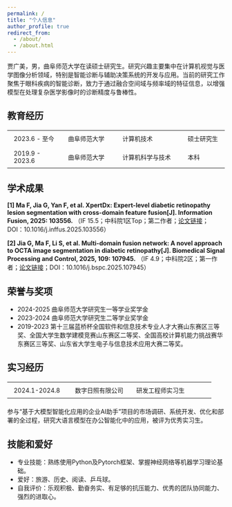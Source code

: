 ```yaml
---
permalink: /
title: "个人信息"
author_profile: true
redirect_from: 
  - /about/
  - /about.html
---
```


贾广美，男，曲阜师范大学在读硕士研究生。研究兴趣主要集中在计算机视觉与医学图像分析领域，特别是智能诊断与辅助决策系统的开发与应用。当前的研究工作聚焦于眼科疾病的智能诊断，致力于通过融合空间域与频率域的特征信息，以增强模型在处理复杂医学影像时的诊断精度与鲁棒性。


教育经历
------
<table style="width: 100%; border-collapse: collapse; margin: 20px 0; font-size: inherit; border: none;">
  <tr>
    <td style="padding: 8px 15px; width: 25%; font-size: inherit; border: none;">2023.6 - 至今</td>
    <td style="padding: 8px 15px; width: 25%; font-size: inherit; border: none;">曲阜师范大学</td>
    <td style="padding: 8px 15px; width: 30%; font-size: inherit; border: none;">计算机技术</td>
    <td style="padding: 8px 15px; width: 20%; font-size: inherit; border: none;">硕士研究生</td>
  </tr>
  <tr>
    <td style="padding: 8px 15px; font-size: inherit; border: none;">2019.9 - 2023.6</td>
    <td style="padding: 8px 15px; font-size: inherit; border: none;">曲阜师范大学</td>
    <td style="padding: 8px 15px; font-size: inherit; border: none;">计算机科学与技术</td>
    <td style="padding: 8px 15px; font-size: inherit; border: none;">本科</td>
  </tr>
</table>


学术成果
------
**[1] Ma F, Jia G, Yan F, et al. XpertDx: Expert-level diabetic retinopathy lesion segmentation with cross-domain feature fusion[J]. Information Fusion, 2025: 103556.** 
（IF 15.5；中科院1区Top；第二作者；[论文链接](https://doi.org/10.1016/j.inffus.2025.103556)；DOI：10.1016/j.inffus.2025.103556）


**[2] Jia G, Ma F, Li S, et al. Multi-domain fusion network: A novel approach to OCTA image segmentation in diabetic retinopathy[J]. Biomedical Signal Processing and Control, 2025, 109: 107945.**
（IF 4.9；中科院2区；第一作者；[论文链接](https://doi.org/10.1016/j.bspc.2025.107945)；DOI：10.1016/j.bspc.2025.107945）



荣誉与奖项
------
- 2024-2025 曲阜师范大学研究生一等学业奖学金
- 2023-2024 曲阜师范大学研究生二等学业奖学金
- 2019-2023 第十三届蓝桥杯全国软件和信息技术专业人才大赛山东赛区三等奖、全国大学生数学建模竞赛山东赛区二等奖、全国高校计算机能力挑战赛华东赛区三等奖、山东省大学生电子与信息技术应用大赛二等奖。


实习经历
------
<table style="width: 100%; border-collapse: collapse; margin: 20px 0; font-size: inherit; border: none;">
  <tr>
    <td style="padding: 8px 15px; width: 30%; font-size: inherit; border: none;">2024.1-2024.8</td>
    <td style="padding: 8px 15px; width: 30%; font-size: inherit; border: none;">数字日照有限公司</td>
    <td style="padding: 8px 15px; width: 40%; font-size: inherit; border: none;">研发工程师实习生</td>
  </tr>
</table>

参与“基于大模型智能化应用的企业AI助手”项目的市场调研、系统开发、优化和部署的全过程，研究大语言模型在办公智能化中的应用，被评为优秀实习生。


技能和爱好
------
- 专业技能：熟练使用Python及Pytorch框架、掌握神经网络等机器学习理论基础。
- 爱好：旅游、历史、阅读、乒乓球。
- 自我评价：乐观积极、勤奋务实、有足够的抗压能力、优秀的团队协同能力、强烈的进取心。
